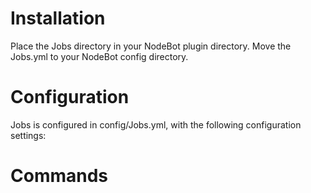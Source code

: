 # Installation
Place the Jobs directory in your NodeBot plugin directory.
Move the Jobs.yml to your NodeBot config directory.

# Configuration
Jobs is configured in config/Jobs.yml, with the following configuration settings:

# Commands
